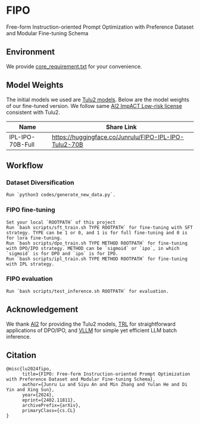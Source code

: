 # FIPO
Free-form Instruction-oriented Prompt Optimization with Preference Dataset and Modular Fine-tuning Schema

## Environment
We provide [core_requirement.txt](core_requirement.txt) for your convenience.

## Model Weights
The initial models we used are [Tulu2 models](https://huggingface.co/collections/allenai/tulu-v2-suite-6551b56e743e6349aab45101). Below are the model weights of our fine-tuned version. We follow same [AI2 ImpACT Low-risk license](https://allenai.org/impact-license) consistent with Tulu2.

| Name | Share Link |
| --- | --- |
| IPL-IPO-70B-Full | https://huggingface.co/Junrulu/FIPO-IPL-IPO-Tulu2-70B |

## Workflow
### Dataset Diversification
```
Run `python3 codes/generate_new_data.py`.
```

### FIPO fine-tuning
```
Set your local `ROOTPATH` of this project
Run `bash scripts/sft_train.sh TYPE ROOTPATH` for fine-tuning with SFT strategy. TYPE can be 1 or 0, and 1 is for full fine-tuning and 0 is for lora fine-tuning.
Run `bash scripts/dpo_train.sh TYPE METHOD ROOTPATH` for fine-tuning with DPO/IPO strategy. METHOD can be `sigmoid` or `ipo`, in which `sigmoid` is for DPO and `ipo` is for IPO.
Run `bash scripts/ipl_train.sh TYPE METHOD ROOTPATH` for fine-tuning with IPL strategy.
```

### FIPO evaluation
```
Run `bash scripts/test_inference.sh ROOTPATH` for evaluation.
```

## Acknowledgement
We thank [AI2](https://allenai.org) for providing the Tulu2 models, [TRL](https://github.com/huggingface/trl/tree/main) for straightforward applications of DPO/IPO, and [VLLM](https://github.com/vllm-project/vllm) for simple yet efficient LLM batch inference.

## Citation
```
@misc{lu2024fipo,
      title={FIPO: Free-form Instruction-oriented Prompt Optimization with Preference Dataset and Modular Fine-tuning Schema}, 
      author={Junru Lu and Siyu An and Min Zhang and Yulan He and Di Yin and Xing Sun},
      year={2024},
      eprint={2402.11811},
      archivePrefix={arXiv},
      primaryClass={cs.CL}
}
```
